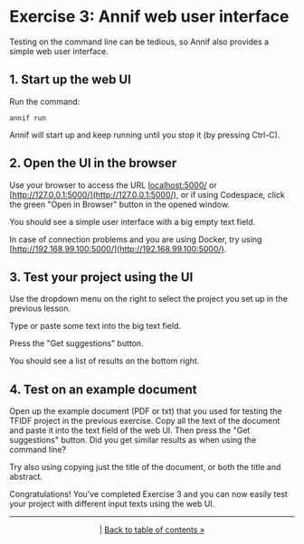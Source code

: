 # Exercise 3: Annif web user interface

Testing on the command line can be tedious, so Annif also provides a simple
web user interface.

## 1. Start up the web UI

Run the command:

    annif run

Annif will start up and keep running until you stop it (by pressing Ctrl-C).

## 2. Open the UI in the browser

Use your browser to access the URL 
[localhost:5000/](http://localhost:5000/) or [http://127.0.0.1:5000/](http://127.0.0.1:5000/), or if using Codespace, click the green "Open in Browser" button in the opened window.

You should see a simple user interface with a big empty text field.

In case of connection problems and you are using Docker, try using [http://192.168.99.100:5000/](http://192.168.99.100:5000/).

## 3. Test your project using the UI

Use the dropdown menu on the right to select the project you set up in the
previous lesson.

Type or paste some text into the big text field.

Press the "Get suggestions" button.

You should see a list of results on the bottom right.

## 4. Test on an example document

Open up the example document (PDF or txt) that you used for testing the
TFIDF project in the previous exercise. Copy all the text of the document
and paste it into the text field of the web UI. Then press the "Get suggestions"
button. Did you get similar results as when using the command line?

Try also using copying just the title of the document, or both the title and
abstract.

Congratulations! You've completed Exercise 3 and you can now easily test your
project with different input texts using the web UI. 

---

<p align="center">
|
<a href="/exercises/README.md">Back to table of contents »</a>
</p>
